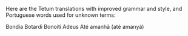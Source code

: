 Here are the Tetum translations with improved grammar and style, and Portuguese words used for unknown terms:

Bondia
Botardi
Bonoiti
Adeus
Até amanhã (até amanyá)